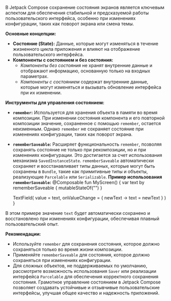 В Jetpack Compose сохранение состояния экранов является ключевым аспектом для обеспечения стабильной и предсказуемой работы пользовательского интерфейса, особенно при изменениях конфигурации, таких как поворот экрана или смена темы.

**Основные концепции:**

- **Состояние (State):** Данные, которые могут изменяться в течение жизненного цикла приложения и влияют на отображение пользовательского интерфейса.
- **Компоненты с состоянием и без состояния:**
    - _Компоненты без состояния_ не хранят внутренние данные и отображают информацию, основанную только на входных параметрах.
    - _Компоненты с состоянием_ содержат внутренние данные, которые могут изменяться и вызывать обновление интерфейса при их изменении.

**Инструменты для управления состоянием:**
- **`remember`:** Используется для хранения объекта в памяти во время композиции. При изменении состояния компонента и его повторной композиции значение, сохраненное с помощью `remember`, остается неизменным. Однако `remember` не сохраняет состояние при изменениях конфигурации, таких как поворот экрана.
- **`rememberSaveable`:** Расширяет функциональность `remember`, позволяя сохранять состояние не только при рекомпозиции, но и при изменениях конфигурации. Это достигается за счет использования механизма `SavedInstanceState`. `rememberSaveable` автоматически сохраняет и восстанавливает типы данных, которые могут быть сохранены в `Bundle`, такие как примитивные типы и объекты, реализующие `Parcelable` или `Serializable`.
**Пример использования `rememberSaveable`:**
@Composable
fun MyScreen() {
    var text by rememberSaveable { mutableStateOf("") }

    TextField(
        value = text,
        onValueChange = { newText -> text = newText }
    )
}

В этом примере значение `text` будет автоматически сохранено и восстановлено при изменениях конфигурации, обеспечивая плавный пользовательский опыт.

**Рекомендации:**
- Используйте `remember` для сохранения состояния, которое должно сохраняться только во время жизни композиции.
- Применяйте `rememberSaveable` для состояния, которое должно сохраняться при изменениях конфигурации.
- Для сложных объектов, не поддерживаемых по умолчанию, рассмотрите возможность использования `Saver` или реализации интерфейса `Parcelable` для обеспечения корректного сохранения состояния.
Грамотное управление состоянием в Jetpack Compose позволяет создавать устойчивые и отзывчивые пользовательские интерфейсы, улучшая общее качество и надежность приложений.